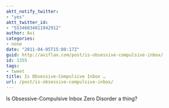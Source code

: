 ```yaml
---
aktt_notify_twitter:
- "yes"
aktt_twitter_id:
- "55346034011942912"
author: Avi
categories:
- none
date: "2011-04-05T15:08:17Z"
guid: http://aviflax.com/post/is-obsessive-compulsive-inbox/
id: 1355
tags:
- tweet
title: Is Obsessive-Compulsive Inbox …
url: /post/is-obsessive-compulsive-inbox/
---
```

Is Obsessive-Compulsive Inbox Zero Disorder a thing?